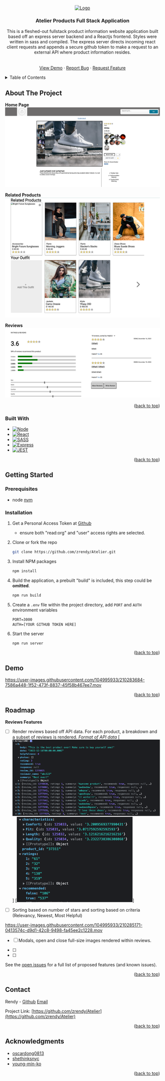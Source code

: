 <a name="readme-top"></a>
<!-- PROJECT LOGO -->
<br />
<div align="center">
  <a href="https://github.com/zrendy/Atelier">
    <img src="src/images/logo.png" alt="Logo" width="170" height="150">
  </a>

<h3 align="center">Atelier Products Full Stack Application</h3>

  <p align="center">
    This is a fleshed-out fullstack product information website application built based off an express server backend and a Reactjs frontend. Styles were written in sass and compiled. The express server directs incoming react client requests and appends a secure github token to make a request to an external API where product information resides.
    <br />
    <br />
    <br />
    <a href="#demo">View Demo</a>
    ·
    <a href="https://github.com/zrendy/Atelier/issues">Report Bug</a>
    ·
    <a href="https://github.com/zrendy/Atelier/issues">Request Feature</a>
  </p>
</div>



<!-- TABLE OF CONTENTS -->
<details>
  <summary>Table of Contents</summary>
  <ol>
    <li>
      <a href="#about-the-project">About The Project</a>
      <ul>
        <li><a href="#built-with">Built With</a></li>
      </ul>
    </li>
    <li>
      <a href="#getting-started">Getting Started</a>
      <ul>
        <li><a href="#prerequisites">Prerequisites</a></li>
        <li><a href="#installation">Installation</a></li>
      </ul>
    </li>
    <li><a href="#usage">Usage</a></li>
    <li><a href="#roadmap">Roadmap</a></li>
    <li><a href="#contributing">Contributing</a></li>
    <li><a href="#license">License</a></li>
    <li><a href="#contact">Contact</a></li>
    <li><a href="#acknowledgments">Acknowledgments</a></li>
  </ol>
</details>



<!-- ABOUT THE PROJECT -->
## About The Project
**Home Page**\
[![Home Page][product-screenshot1]](https://res.cloudinary.com/dvijvlkad/image/upload/v1672698205/Screenshot_2023-01-02_at_5.21.01_PM_zrqd1s.png)

**Related Products**\
[![Related][product-screenshot2]](https://res.cloudinary.com/dvijvlkad/image/upload/v1672698204/Screenshot_2023-01-02_at_5.22.18_PM_veiaiw.png)

**Reviews**\
[![Reviews][product-screenshot3]](https://res.cloudinary.com/dvijvlkad/image/upload/v1672698203/Screenshot_2023-01-02_at_5.22.30_PM_jiiblm.png)

<p align="right">(<a href="#readme-top">back to top</a>)</p>



### Built With

* [![Node][Node.js]][Node-url]
* [![React][React.js]][React-url]
* [![SASS][SASS-img]][SASS-url]
* [![Express][Express.js]][Express-url]
* [![JEST][JEST-img]][JEST-url]


<p align="right">(<a href="#readme-top">back to top</a>)</p>



<!-- GETTING STARTED -->
## Getting Started

### Prerequisites
* node
[nvm](https://github.com/nvm-sh/nvm)

### Installation

1. Get a Personal Access Token at [Github](https://github.com/settings/tokens)
    * ensure both "read:org" and "user" access rights are selected.
   
2. Clone or fork the repo
   ```sh
   git clone https://github.com/zrendy/Atelier.git
   ```
3. Install NPM packages
   ```sh
   npm install
   ```
4. Build the application, a prebuilt "build" is included, this step could be **omitted**.
   ```sh
   npm run build
   ```
5. Create a `.env` file within the project directory, add `PORT` and `AUTH` environment variables
   ```
   PORT=3000
   AUTH=[YOUR GITHUB TOKEN HERE]
   ```
4. Start the server
   ```sh
   npm run server
   ```
<p align="right">(<a href="#readme-top">back to top</a>)</p>


<a name="demo"></a>
## Demo

https://user-images.githubusercontent.com/104995933/210283684-7586a448-1f52-473f-8837-45f58b467ee7.mov

<p align="right">(<a href="#readme-top">back to top</a>)</p>



<!-- ROADMAP -->
## Roadmap

**Reviews Features**

- [ ] Render reviews based off API data. For each product, a breakdown and a subset of reviews is rendered. 
  *Format of API data*
  [![reviewsdata][reviews-data]]
  [![breakdowndata][breakdown-data]]
- [ ] Sorting based on number of stars and sorting based on criteria (Relevancy, Newest, Most Helpful)


https://user-images.githubusercontent.com/104995933/210285171-0413574c-d9d1-42c8-9498-fa45ee2c1228.mov

- [ ] Modals, open and close full-size images rendered within reviews.

- [ ] 
- [ ] 

See the [open issues](https://github.com/zrendy/Atelier/issues) for a full list of proposed features (and known issues).

<p align="right">(<a href="#readme-top">back to top</a>)</p>


<!-- CONTACT -->
## Contact

Rendy - [Github](https://github.com/zrendy) <a href="mailto:zrendy@gmail.com">Email</a>

Project Link: [https://github.com/zrendy/Atelier](https://github.com/zrendy/Atelier)

<p align="right">(<a href="#readme-top">back to top</a>)</p>



<!-- ACKNOWLEDGMENTS -->
## Acknowledgments

* [oscardong0813](https://github.com/oscardong0813)
* [shethinksnyc](https://github.com/shethinksnyc)
* [young-min-ko](https://github.com/young-min-ko)

<p align="right">(<a href="#readme-top">back to top</a>)</p>



<!-- MARKDOWN LINKS & IMAGES -->
<!-- https://www.markdownguide.org/basic-syntax/#reference-style-links -->
[contributors-shield]: https://img.shields.io/github/contributors/zrendy/Atelier.svg?style=for-the-badge
[contributors-url]: https://github.com/zrendy/Atelier/graphs/contributors
[forks-shield]: https://img.shields.io/github/forks/zrendy/Atelier.svg?style=for-the-badge
[forks-url]: https://github.com/zrendy/Atelier/network/members
[stars-shield]: https://img.shields.io/github/stars/zrendy/Atelier.svg?style=for-the-badge
[stars-url]: https://github.com/zrendy/Atelier/stargazers
[issues-shield]: https://img.shields.io/github/issues/zrendy/Atelier.svg?style=for-the-badge
[issues-url]: https://github.com/zrendy/Atelier/issues
[license-shield]: https://img.shields.io/github/license/zrendy/Atelier.svg?style=for-the-badge
[license-url]: https://github.com/zrendy/Atelier/blob/master/LICENSE.txt
[linkedin-shield]: https://img.shields.io/badge/-LinkedIn-black.svg?style=for-the-badge&logo=linkedin&colorB=555
[linkedin-url]: https://linkedin.com/in/zrendy
[product-screenshot1]: src/images/website1.png
[product-screenshot2]: src/images/website2.png
[product-screenshot3]: src/images/website3.png
[reviews-data]: src/images/reviews-apiData.png
[breakdown-data]: src/images/reviews-breakdownData.png
[React.js]: https://img.shields.io/badge/React-20232A?style=for-the-badge&logo=react&logoColor=61DAFB
[React-url]: https://reactjs.org/
[Express.js]: https://img.shields.io/badge/Express.js-404D59?style=for-the-badge
[Express-url]: https://expressjs.com
[Node.js]: https://img.shields.io/badge/Node.js-43853D?style=for-the-badge&logo=node.js&logoColor=white
[Node-url]: https://nodejs.org/en/
[SASS-img]: https://img.shields.io/badge/Sass-CC6699?style=for-the-badge&logo=sass&logoColor=white
[SASS-url]: https://sass-lang.com/
[JEST-img]: https://img.shields.io/badge/Jest-323330?style=for-the-badge&logo=Jest&logoColor=white
[JEST-url]: https://jestjs.io/
